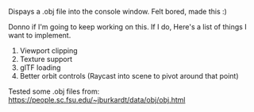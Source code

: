 
Dispays a .obj file into the console window.
Felt bored, made this :)

Donno if I'm going to keep working on this.
If I do, Here's a list of things I want to implement.
1. Viewport clipping
2. Texture support
3. glTF loading
4. Better orbit controls (Raycast into scene to pivot around that point)

Tested some .obj files from: https://people.sc.fsu.edu/~jburkardt/data/obj/obj.html

